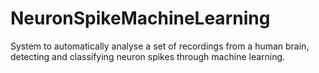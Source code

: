 # NeuronSpikeMachineLearning
System to automatically analyse a set of recordings from a human brain, detecting and classifying neuron spikes through machine learning.
